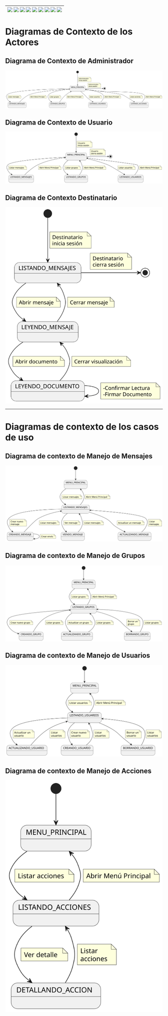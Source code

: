 <div align=right>

| [![](https://img.shields.io/badge/-Inicio-FFF?style=flat&logo=Emlakjet&logoColor=black)](/README.md) [![](https://img.shields.io/badge/-Modelo_de_Dominio-FFF?style=flat&logo=LiveChat&logoColor=black)](/docs/modeloDeDominio/) [![](https://img.shields.io/badge/-Actores-FFF?style=flat&logo=openstreetmap&logoColor=black)](/docs/casosDeUso/actores/README.md/) [![](https://img.shields.io/badge/-Casos_De_Uso-FFF?style=flat&logo=openstreetmap&logoColor=black)](/docs/casosDeUso/diagramaCasosDeUso/README.md/) [![](https://img.shields.io/badge/-Detallado_Casos_De_Uso-FFF?style=flat&logo=openstreetmap&logoColor=black)](/docs/casosDeUso/detalladoCasosDeUso/README.md) [![](https://img.shields.io/badge/-Diagrama_De_Contexto-FFF?style=flat&logo=openstreetmap&logoColor=black)](/docs/casosDeUso/diagramaDeContexto/README.md) [![](https://img.shields.io/badge/-Prototipos-FFF?style=flat&logo=openstreetmap&logoColor=black)](/docs/casosDeUso/prototipos/README.md) [![](https://img.shields.io/badge/-Sesiones_de_Requisitado-FFF?style=flat&logo=Proton&logoColor=black)](/docs/sesiones/) [![](https://img.shields.io/badge/-Recursos_Adicionales-FFF?style=flat&logo=Proton&logoColor=black)](/docs/recursos/) |
| ----------------------------------------------------------------------------------------------------------------------------------------------------------------------------------------------------------------------------------------------------------------------------------------------------------------------------------------------------------------------------------------------------------------------------------------------------------------------------------------------------------------------------------------------------------------------------------------------------------------------------------------------------------------------------------------------------------------------------------------------------------------------------------------------------------------------------------------------------------------------------------------------------------------------------------------------------------------------------------------------------------------------------------------------------------------------------------------------------------------------------------------------------------------------------------------------------------------------------------------: |

</div>

# Diagramas de Contexto de los Actores

## Diagrama de Contexto de Administrador

![](./DiagramaDeContextoAdministrador/diagramaContextoAdministrador.svg)

## Diagrama de Contexto de Usuario

![](./DiagramaDeContextoUsuario/diagramaContextoUsuario.svg)

## Diagrama de Contexto Destinatario

![](./DiagramaDeContextoDestinatario/diagramaContextoDestinatario.svg)

---

# Diagramas de contexto de los casos de uso

## Diagrama de contexto de Manejo de Mensajes

![](./DiagramaDeContextoManejoMensajes/diagramaContextoMensajes.svg)

## Diagrama de contexto de Manejo de Grupos

![](./DiagramaDeContextoManejoGrupos/diagramaContextoGrupos.svg)

## Diagrama de contexto de Manejo de Usuarios

![](./DiagramaDeContextoManejoUsuarios/diagramaContextoUsuarios.svg)

## Diagrama de contexto de Manejo de Acciones

![](./DiagramadeContextoManejoAcciones/diagramaContextoManejoAcciones.svg)
